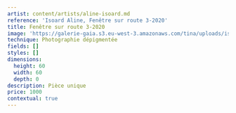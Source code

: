 ```yaml
---
artist: content/artists/aline-isoard.md
reference: 'Isoard Aline, Fenêtre sur route 3-2020'
title: Fenêtre sur route 3-2020
image: 'https://galerie-gaia.s3.eu-west-3.amazonaws.com/tina/uploads/isoard-aline/Galerie Gaia - Aline Isoard - fenêtre sur route 3-2020, 60x60w.jpg'
technique: Photographie dépigmentée
fields: []
styles: []
dimensions:
  height: 60
  width: 60
  depth: 0
description: Pièce unique
price: 1000
contextual: true
---
```


